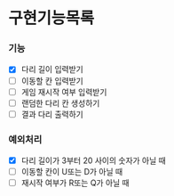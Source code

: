 # 구현기능목록

### 기능

- [X] 다리 길이 입력받기
- [ ] 이동할 칸 입력받기
- [ ] 게임 재시작 여부 입력받기
- [ ] 랜덤한 다리 칸 생성하기
- [ ] 결과 다리 출력하기

### 예외처리

- [X] 다리 길이가 3부터 20 사이의 숫자가 아닐 때
- [ ] 이동할 칸이 U또는 D가 아닐 때
- [ ] 재시작 여부가 R또는 Q가 아닐 때
